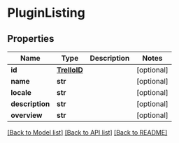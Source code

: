 # PluginListing

## Properties
Name | Type | Description | Notes
------------ | ------------- | ------------- | -------------
**id** | [**TrelloID**](TrelloID.md) |  | [optional] 
**name** | **str** |  | [optional] 
**locale** | **str** |  | [optional] 
**description** | **str** |  | [optional] 
**overview** | **str** |  | [optional] 

[[Back to Model list]](../README.md#documentation-for-models) [[Back to API list]](../README.md#documentation-for-api-endpoints) [[Back to README]](../README.md)

